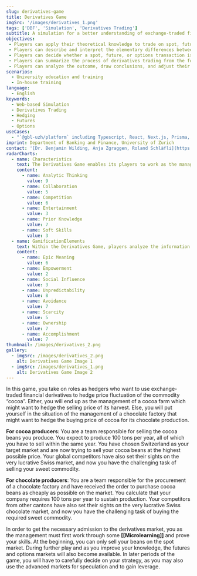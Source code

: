 ```yaml
---
slug: derivatives-game
title: Derivatives Game
imgSrc: '/images/derivatives_1.png'
tags: ['DBF', 'Simulation', 'Derivatives Trading']
subtitle: A simulation for a better understanding of exchange-traded financial derivatives
objectives:
 - Players can apply their theoretical knowledge to trade on spot, futures, and options markets according to their assigned role. 
 - Players can describe and interpret the elementary differences between spot, futures, and options trading. 
 - Players can decide whether a spot, future, or options transaction is favorable to their situation. 
 - Players can summarize the process of derivatives trading from the formation of a contract to its maturity date for the different markets. 
 - Players can analyze the outcome, draw conclusions, and adjust their (derivatives) portfolio based on the price expectations.
scenarios:
  - University education and training
  - In-house training
language:
  - English
keywords:
  - Web-based Simulation
  - Derivatives Trading
  - Hedging
  - Futures
  - Options
useCases:
  - "`@gbl-uzh/platform` including Typescript, React, Next.js, Prisma, PostgreSQL"
imprint: Department of Banking and Finance, University of Zurich
contact: '[Dr. Benjamin Wilding, Anja Zgraggen, Roland Schläfli](https://www.gbl.uzh.ch/about)'
radarCharts:
  - name: Characteristics
    text: The Derivatives Game enables its players to work as the management of a cocoa farm or a chocolate factory in a market environment with uncertain cocoa prices. Players get the opportunity of applying their theoretical knowledge in the field of derivatives in a practically oriented environment. Further, they get to understand the chances and risks of trading on the spot and the derivatives markets, respectively. Players may work together in groups, but do not trade directly with their competitors, as the focus lies primarily on the analytical perspective of trading.
    content:
      - name: Analytic Thinking
        value: 9
      - name: Collaboration
        value: 5
      - name: Competition
        value: 6
      - name: Entertainment
        value: 3
      - name: Prior Knowledge
        value: 7
      - name: Soft Skills
        value: 3
  - name: GamificationElements
    text: Within the Derivatives Game, players analyze the information regarding the price development (trend and volatility) that helps them to deal with the uncertainties of cocoa price development. Overall, they try to sell at a high price today and/or in future or buy at a low average price today and/or in future to maximize the fortune of their company. Additionally, the players try to accomplish tasks and complete micro learning elements to gain experience points and increase their level.
    content:
      - name: Epic Meaning
        value: 6
      - name: Empowerment
        value: 2
      - name: Social Influence
        value: 3
      - name: Unpredictability
        value: 8
      - name: Avoidance
        value: 7
      - name: Scarcity
        value: 5
      - name: Ownership
        value: 7
      - name: Accomplishment
        value: 7
thumbnail: /images/derivatives_2.png
gallery:
  - imgSrc: /images/derivatives_2.png
    alt: Derivatives Game Image 1
  - imgSrc: /images/derivatives_1.png
    alt: Derivatives Game Image 2
---
```


In this game, you take on roles as hedgers who want to use exchange-traded financial derivatives to hedge price fluctuation of the commodity “cocoa”. Either, you will end up as the management of a cocoa farm which might want to hedge the selling price of its harvest. Else, you will put yourself in the situation of the management of a chocolate factory that might want to hedge the buying price of cocoa for its chocolate production. 

**For cocoa producers**: You are a team responsible for selling the cocoa beans you produce. You expect to produce 100 tons per year, all of which you have to sell within the same year. You have chosen Switzerland as your target market and are now trying to sell your cocoa beans at the highest possible price. Your global competitors have also set their sights on the very lucrative Swiss market, and now you have the challenging task of selling your sweet commodity. 

**For chocolate producers**: You are a team responsible for the procurement of a chocolate factory and have received the order to purchase cocoa beans as cheaply as possible on the market. You calculate that your company requires 100 tons per year to sustain production. Your competitors from other cantons have also set their sights on the very lucrative Swiss chocolate market, and now you have the challenging task of buying the required sweet commodity. 

In order to get the necessary admission to the derivatives market, you as the management must first work through some **[[Microlearning]]** and prove your skills. At the beginning, you can only sell your beans on the spot market. During further play and as you improve your knowledge, the futures and options markets will also become available. In later periods of the game, you will have to carefully decide on your strategy, as you may also use the advanced markets for speculation and to gain leverage.
